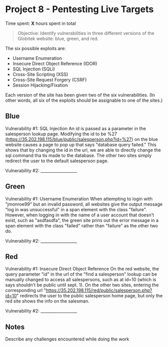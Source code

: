 # Project 8 - Pentesting Live Targets

Time spent: **X** hours spent in total

> Objective: Identify vulnerabilities in three different versions of the Globitek website: blue, green, and red.

The six possible exploits are:
* Username Enumeration
* Insecure Direct Object Reference (IDOR)
* SQL Injection (SQLi)
* Cross-Site Scripting (XSS)
* Cross-Site Request Forgery (CSRF)
* Session Hijacking/Fixation

Each version of the site has been given two of the six vulnerabilities. (In other words, all six of the exploits should be assignable to one of the sites.)

## Blue

  Vulnerability #1: SQL Injection
  An id is passed as a parameter in the salesperson lookup page. Modifying the id to be %27 (https://35.202.198.115/blue/public/salesperson.php?id=%27) on the blue website causes a page to pop up that says "database query failed." This shows that by changing the id in the url, we are able to directly change the sql command tha tis made to the database. The other two sites simply redirect the user to the default salesperson page.

Vulnerability #2: __________________


## Green

Vulnerability #1: Username Enumeration
When attempting to login with "jmonroe99" but an invalid password, all websites give the output message "log in was unsuccessful" in a span element with the class "failure". However, when logging in with the name of a user account that doesn't exist, such as "asdfasdfa", the green site prins out the error message in a span element with the class "failed" rather than "failure" as the other two do. 

Vulnerability #2: __________________


## Red

Vulnerability #1: Insecure Direct Object Reference
On the red website, the query parameter "id" in the url of the "find a salesperson" lookup can be manually changed to access all salespersons, such as at id=10 (which is says shouldn't be public until sept. 1). On the other two sites, entering the corresponding url "https://35.202.198.115/red/public/salesperson.php?id=10" redirects the user to the public salesperson home page, but only the red site shows the info on the salesman. 

Vulnerability #2: __________________


## Notes

Describe any challenges encountered while doing the work
